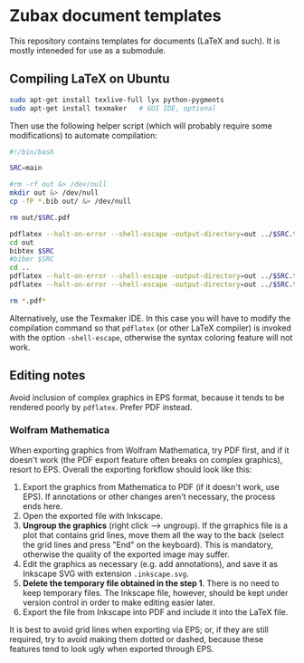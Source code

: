 Zubax document templates
========================

This repository contains templates for documents (LaTeX and such).
It is mostly inteneded for use as a submodule.

## Compiling LaTeX on Ubuntu

```bash
sudo apt-get install texlive-full lyx python-pygments
sudo apt-get install texmaker   # GUI IDE, optional
```

Then use the following helper script (which will probably require some modifications) to automate compilation:

```bash
#!/bin/bash

SRC=main

#rm -rf out &> /dev/null
mkdir out &> /dev/null
cp -fP *.bib out/ &> /dev/null

rm out/$SRC.pdf

pdflatex --halt-on-error --shell-escape -output-directory=out ../$SRC.tex
cd out
bibtex $SRC
#biber $SRC
cd ..
pdflatex --halt-on-error --shell-escape -output-directory=out ../$SRC.tex
pdflatex --halt-on-error --shell-escape -output-directory=out ../$SRC.tex

rm *.pdf*
```

Alternatively, use the Texmaker IDE.
In this case you will have to modify the compilation command so that `pdflatex` (or other LaTeX compiler)
is invoked with the option `-shell-escape`, otherwise the syntax coloring feature will not work.

## Editing notes

Avoid inclusion of complex graphics in EPS format, because it tends to be rendered poorly by `pdflatex`.
Prefer PDF instead.

### Wolfram Mathematica

When exporting graphics from Wolfram Mathematica, try PDF first, and if it doesn't work
(the PDF export feature often breaks on complex graphics), resort to EPS.
Overall the exporting forkflow should look like this:

1. Export the graphics from Mathematica to PDF (if it doesn't work, use EPS).
If annotations or other changes aren't necessary, the process ends here.
2. Open the exported file with Inkscape.
3. **Ungroup the graphics** (right click --> ungroup).
If the grraphics file is a plot that contains grid lines, move them all the way to the back
(select the grid lines and press "End" on the keyboard).
This is mandatory, otherwise the quality of the exported image may suffer.
3. Edit the graphics as necessary (e.g. add annotations), and
save it as Inkscape SVG with extension `.inkscape.svg`.
4. **Delete the temporary file obtained in the step 1**. There is no need to keep temporary files.
The Inkscape file, however, should be kept under version control in order to make editing easier later.
5. Export the file from Inkscape into PDF and include it into the LaTeX file.

It is best to avoid grid lines when exporting via EPS; or, if they are still required, try to avoid making them
dotted or dashed, because these features tend to look ugly when exported through EPS.
